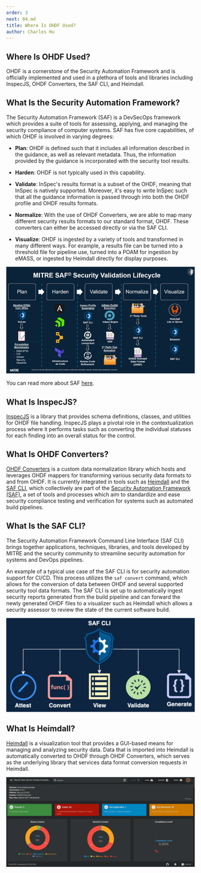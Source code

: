 ```yaml
---
order: 3
next: 04.md
title: Where Is OHDF Used?
author: Charles Hu
---
```


## Where Is OHDF Used?

OHDF is a cornerstone of the Security Automation Framework and is officially implemented and used in a plethora of tools and libraries including InspecJS, OHDF Converters, the SAF CLI, and Heimdall.

## What Is the Security Automation Framework?

The Security Automation Framework (SAF) is a DevSecOps framework which provides a suite of tools for assessing, applying, and managing the security compliance of computer systems. SAF has five core capabilities, of which OHDF is involved in varying degrees:

- **Plan**: OHDF is defined such that it includes all information described in the guidance, as well as relevant metadata. Thus, the information provided by the guidance is incorporated with the security tool results.

- **Harden**: OHDF is not typically used in this capability.

- **Validate**: InSpec's results format is a subset of the OHDF, meaning that InSpec is natively supported. Moreover, it's easy to write InSpec such that all the guidance information is passed through into both the OHDF profile and OHDF results formats.

- **Normalize**: With the use of OHDF Converters, we are able to map many different security results formats to our standard format, OHDF. These converters can either be accessed directly or via the SAF CLI.

- **Visualize**: OHDF is ingested by a variety of tools and transformed in many different ways. For example, a results file can be turned into a threshold file for pipeline use, turned into a POAM for ingestion by eMASS, or ingested by Heimdall directly for display purposes.

![](./img/saf_security_validation_lifecycle.png)

You can read more about SAF [here](../user/03.md).

## What Is InspecJS?

[InspecJS](https://github.com/mitre/heimdall2/tree/master/libs/inspecjs) is a library that provides schema definitions, classes, and utilities for OHDF file handling. InspecJS plays a pivotal role in the contextualization process where it performs tasks such as converting the individual statuses for each finding into an overall status for the control.

## What Is OHDF Converters?

[OHDF Converters](https://github.com/mitre/heimdall2/tree/master/libs/hdf-converters) is a custom data normalization library which hosts and leverages OHDF mappers for transforming various security data formats to and from OHDF. It is currently integrated in tools such as [Heimdall](https://github.com/mitre/heimdall2) and the [SAF CLI](https://github.com/mitre/saf), which collectively are part of the [Security Automation Framework (SAF)](https://saf.mitre.org/#/), a set of tools and processes which aim to standardize and ease security compliance testing and verification for systems such as automated build pipelines.

## What Is the SAF CLI?

The Security Automation Framework Command Line Interface (SAF CLI) brings together applications, techniques, libraries, and tools developed by MITRE and the security community to streamline security automation for systems and DevOps pipelines.

An example of a typical use case of the SAF CLI is for security automation support for CI/CD. This process utilizes the `saf convert` command, which allows for the conversion of data between OHDF and several supported security tool data formats. The SAF CLI is set up to automatically ingest security reports generated from the build pipeline and can forward the newly generated OHDF files to a visualizer such as Heimdall which allows a security assessor to review the state of the current software build.

![SAF CLI Utility Overview](./img/saf_cli_features.png)

## What Is Heimdall?

[Heimdall](https://github.com/mitre/heimdall2) is a visualization tool that provides a GUI-based means for managing and analyzing security data. Data that is imported into Heimdall is automatically converted to OHDF through OHDF Converters, which serves as the underlying library that services data format conversion requests in Heimdall.

![An instance of Heimdall visualizing a security result set](./img/heimdall_view.png)
